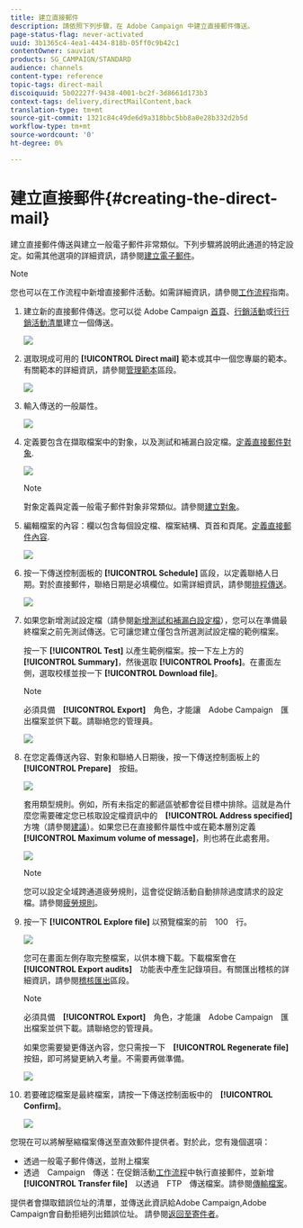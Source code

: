 ```yaml
---
title: 建立直接郵件
description: 請依照下列步驟，在 Adobe Campaign 中建立直接郵件傳送。
page-status-flag: never-activated
uuid: 3b1365c4-4ea1-4434-818b-05ff0c9b42c1
contentOwner: sauviat
products: SG_CAMPAIGN/STANDARD
audience: channels
content-type: reference
topic-tags: direct-mail
discoiquuid: 5b02227f-9438-4001-bc2f-3d8661d173b3
context-tags: delivery,directMailContent,back
translation-type: tm+mt
source-git-commit: 1321c84c49de6d9a318bbc5bb8a0e28b332d2b5d
workflow-type: tm+mt
source-wordcount: '0'
ht-degree: 0%

---
```



# 建立直接郵件{#creating-the-direct-mail}

建立直接郵件傳送與建立一般電子郵件非常類似。下列步驟將說明此通道的特定設定。如需其他選項的詳細資訊，請參閱[建立電子郵件](../../channels/using/creating-an-email.md)。

>[!NOTE]
>
>您也可以在工作流程中新增直接郵件活動。如需詳細資訊，請參閱[工作流程](../../automating/using/direct-mail-delivery.md)指南。

1. 建立新的直接郵件傳送。您可以從 Adobe Campaign [首頁](../../start/using/interface-description.md#home-page)、[行銷活動](../../start/using/marketing-activities.md#creating-a-marketing-activity)或[行行銷活動清單](../../start/using/programs-and-campaigns.md#creating-a-campaign)建立一個傳送。

   ![](assets/direct_mail_1.png)

1. 選取現成可用的 **[!UICONTROL Direct mail]** 範本或其中一個您專屬的範本。有關範本的詳細資訊，請參閱[管理範本](../../start/using/marketing-activity-templates.md)區段。

   ![](assets/direct_mail_2.png)

1. 輸入傳送的一般屬性。

   ![](assets/direct_mail_3.png)

1. 定義要包含在擷取檔案中的對象，以及測試和補漏白設定檔。[定義直接郵件對象](../../channels/using/defining-the-direct-mail-audience.md).

   ![](assets/direct_mail_4.png)

   >[!NOTE]
   >
   >對象定義與定義一般電子郵件對象非常類似。請參閱[建立對象](../../audiences/using/creating-audiences.md)。

1. 編輯檔案的內容：欄以包含每個設定檔、檔案結構、頁首和頁尾。[定義直接郵件內容](../../channels/using/defining-the-direct-mail-content.md).

   ![](assets/direct_mail_5.png)

1. 按一下傳送控制面板的 **[!UICONTROL Schedule]** 區段，以定義聯絡人日期。對於直接郵件，聯絡日期是必填欄位。如需詳細資訊，請參閱[排程傳送](../../sending/using/about-scheduling-messages.md)。

   ![](assets/direct_mail_8.png)

1. 如果您新增測試設定檔（請參閱[新增測試和補漏白設定檔](../../channels/using/defining-the-direct-mail-audience.md#adding-test-and-trap-profiles)），您可以在準備最終檔案之前先測試傳送。它可讓您建立僅包含所選測試設定檔的範例檔案。

   按一下 **[!UICONTROL Test]** 以產生範例檔案。按一下左上方的 **[!UICONTROL Summary]**，然後選取 **[!UICONTROL Proofs]**。在畫面左側，選取校樣並按一下 **[!UICONTROL Download file]**。

   >[!NOTE]
   >
   >必須具備　**[!UICONTROL Export]**　角色，才能讓　Adobe Campaign　匯出檔案並供下載。請聯絡您的管理員。

   ![](assets/direct_mail_19.png)

1. 在您定義傳送內容、對象和聯絡人日期後，按一下傳送控制面板上的　**[!UICONTROL Prepare]**　按鈕。

   ![](assets/direct_mail_16.png)

   套用類型規則。例如，所有未指定的郵遞區號都會從目標中排除。這就是為什麼您需要確定您已核取設定檔資訊中的　**[!UICONTROL Address specified]**　方塊（請參閱[建議](../../channels/using/about-direct-mail.md#recommendations)）。如果您已在直接郵件屬性中或在範本層別定義　**[!UICONTROL Maximum volume of message]**，則也將在此處套用。

   ![](assets/direct_mail_25.png)

   >[!NOTE]
   >
   >您可以設定全域跨通道疲勞規則，這會從促銷活動自動排除過度請求的設定檔。請參閱[疲勞規則](../../sending/using/fatigue-rules.md)。

1. 按一下 **[!UICONTROL Explore file]** 以預覽檔案的前　100　行。

   ![](assets/direct_mail_18.png)

   您可在畫面左側存取完整檔案，以供本機下載。下載檔案會在　**[!UICONTROL Export audits]**　功能表中產生記錄項目。有關匯出稽核的詳細資訊，請參閱[稽核匯出](../../administration/using/auditing-export-logs.md)區段。

   >[!NOTE]
   >
   >必須具備　**[!UICONTROL Export]**　角色，才能讓　Adobe Campaign　匯出檔案並供下載。請聯絡您的管理員。

   如果您需要變更傳送內容，您只需按一下　**[!UICONTROL Regenerate file]**　按鈕，即可將變更納入考量。不需要再做準備。

   ![](assets/direct_mail_21.png)

1. 若要確認檔案是最終檔案，請按一下傳送控制面板中的　**[!UICONTROL Confirm]**。

   ![](assets/direct_mail_20.png)

您現在可以將解壓縮檔案傳送至直效郵件提供者。對於此，您有幾個選項：

* 透過一般電子郵件傳送，並附上檔案
* 透過　Campaign　傳送：在促銷活動[工作流程](../../automating/using/direct-mail-delivery.md)中執行直接郵件，並新增　**[!UICONTROL Transfer file]**　以透過　FTP　傳送檔案。請參閱[傳輸檔案](../../automating/using/transfer-file.md)。

提供者會擷取錯誤位址的清單，並傳送此資訊給Adobe Campaign,Adobe Campaign會自動拒絕列出錯誤位址。 請參閱[返回至寄件者](../../channels/using/return-to-sender.md)。
